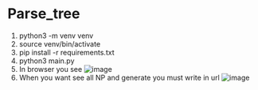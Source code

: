 # Parse_tree
1. python3 -m venv venv
2. source venv/bin/activate
3. pip install -r requirements.txt
4. python3 main.py
5. In browser you see ![image](https://user-images.githubusercontent.com/65462950/233157552-618dede2-47ad-428a-99c3-747755ab9c75.png)
6. When you want see all NP and generate you must write in url ![image](https://user-images.githubusercontent.com/65462950/233157850-7bf18d1c-bdb2-4ca4-83ab-fe1c0fa6a750.png)
